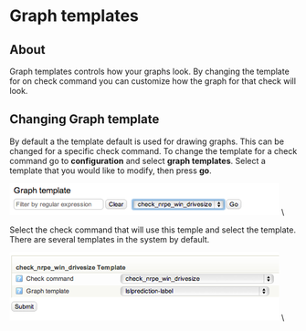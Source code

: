 # Graph templates

## About

Graph templates controls how your graphs look. By changing the template for on check command you can customize how the graph for that check will look.

## Changing Graph template

By default a the template default is used for drawing graphs. This can be changed for a specific check command.
 To change the template for a check command go to **configuration** and select **graph templates**. Select a template that you would like to modify, then press **go**.

![](images/16482376/16679084.png) \


 Select the check command that will use this temple and select the template. There are several templates in the system by default.

![](images/16482376/16679073.png) \


